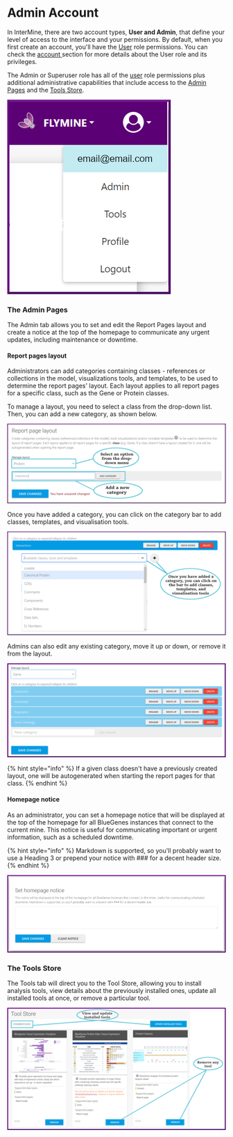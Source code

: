 # Admin Account

In InterMine, there are two account types, **User and Admin**, that define your level of access to the interface and your permissions. By default, when you first create an account, you'll have the [User](account.md) role permissions. You can check the [account ](account.md)section for more details about the User role and its privileges. 

The Admin or Superuser role has all of the [user](account.md) role permissions plus additional administrative capabilities that include access to the [Admin Pages](https://app.gitbook.com/@user-documentation-intermine/s/user-documentation/content/user-documentation/admin-account#the-admin-pages) and the [Tools Store](https://app.gitbook.com/@user-documentation-intermine/s/user-documentation/content/user-documentation/admin-account#the-tools-store). 

![](../../.gitbook/assets/admin-menu-updated.png)

### The Admin Pages

The Admin tab allows you to set and edit the Report Pages layout and create a notice at the top of the homepage to communicate any urgent updates, including maintenance or downtime.   

#### Report pages layout

Administrators can add categories containing classes - references or collections in the model, visualizations tools, and templates, to be used to determine the report pages' layout. Each layout applies to all report pages for a specific class, such as the Gene or Protein classes. 

To manage a layout, you need to select a class from the drop-down list. Then, you can add a new category, as shown below. 

![](../../.gitbook/assets/add-category.png)

Once you have added a category, you can click on the category bar to add classes, templates, and visualisation tools.

![](../../.gitbook/assets/category-menu.png)

Admins can also edit any existing category, move it up or down, or remove it from the layout. 

![](../../.gitbook/assets/admin-pages-zoomed-in.png)

{% hint style="info" %}
If a given class doesn't have a previously created layout, one will be autogenerated when starting the report pages for that class.
{% endhint %}

#### Homepage notice

As an administrator, you can set a homepage notice that will be displayed at the top of the homepage for all BlueGenes instances that connect to the current mine. This notice is useful for communicating important or urgent information, such as a scheduled downtime. 

{% hint style="info" %}
Markdown is supported, so you'll probably want to use a Heading 3 or prepend your notice with \#\#\# for a decent header size.
{% endhint %}

![](../../.gitbook/assets/homepage-notice.png)

### The Tools Store

The Tools tab will direct you to the Tool Store, allowing you to install analysis tools, view details about the previously installed ones, update all installed tools at once, or remove a particular tool. 

![](../../.gitbook/assets/tools-store-updated.png)

